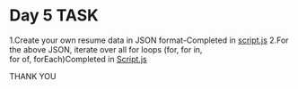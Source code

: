 # Day 5 TASK
1.Create your own resume data in JSON format-Completed in [script.js](./script.js)
2.For the above JSON, iterate over all for loops (for, for in, for of, forEach)Completed in [Script.js](./script.js)

THANK YOU

